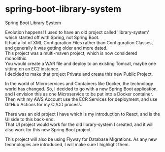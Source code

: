 # spring-boot-library-system
Spring Boot Library System

Evolution happens!  I used to have an old project called 'library-system' which started off with Spring, not Spring Boot.  
It had a lot of XML Configuration Files rather than Configuration Classes, and generally it was getting older and more dated.  
This project was a multi-maven project, which is now considered monolithic.  
You would create a WAR file and deploy to an existing Tomcat, maybe one sitting on an EC2 instance.  
I decided to make that project Private and create this new Public Project.

In the world of Microservices and Containers like Docker, the technology world has changed.
So, I decided to go with a new Spring Boot application, and I envision this as one Microservice to be put into a Docker container.
Then with my AWS Account use the ECR Services for deployment, and use GitHub Actions for my CI/CD process.

There was an old project I have which is my introduction to React, and is the UI side to this back-end.  
That UI project would work for the old library-system I created, and it will also work for this new Spring Boot project.

This project will also be using Flyway for Database Migrations.
As any new technologies are introduced, I will make sure I highlight them.
